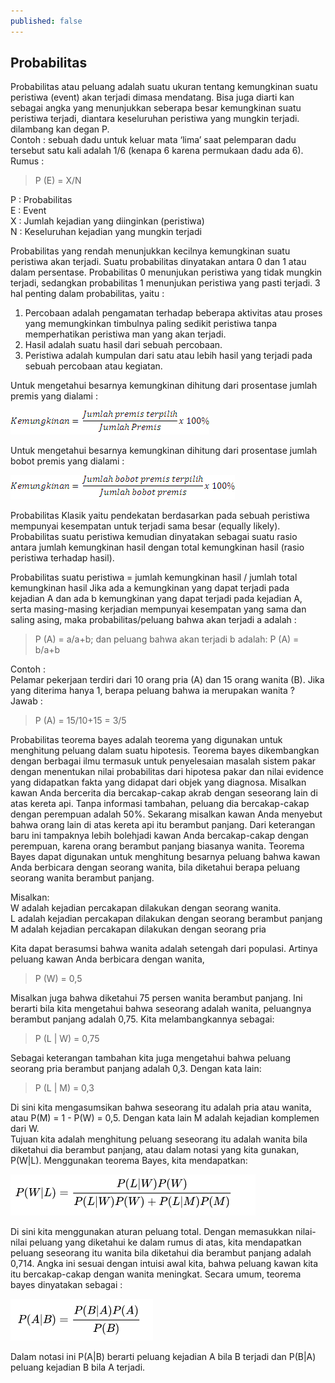 ```yaml
---
published: false
---
```

## Probabilitas

Probabilitas atau peluang adalah suatu ukuran tentang kemungkinan suatu peristiwa (event) akan terjadi dimasa mendatang. Bisa juga diarti kan sebagai angka yang menunjukkan seberapa besar kemungkinan suatu peristiwa terjadi, diantara keseluruhan peristiwa yang mungkin terjadi.  dilambang kan degan P.  
Contoh : sebuah dadu untuk keluar mata ‘lima’ saat pelemparan dadu tersebut satu kali adalah 1/6 (kenapa 6 karena permukaan dadu ada 6).   
Rumus :  
> P (E) = X/N  

P : Probabilitas  
E : Event  
X : Jumlah kejadian yang diinginkan (peristiwa)  
N : Keseluruhan kejadian yang mungkin terjadi  

Probabilitas yang rendah menunjukkan kecilnya kemungkinan suatu peristiwa akan terjadi. Suatu probabilitas dinyatakan antara 0 dan 1 atau dalam persentase. Probabilitas 0 menunjukan peristiwa yang tidak mungkin terjadi, sedangkan probabilitas 1 menunjukan peristiwa yang pasti terjadi. 3 hal penting dalam probabilitas, yaitu :  
1. Percobaan adalah pengamatan terhadap beberapa aktivitas atau proses yang memungkinkan timbulnya paling sedikit peristiwa tanpa memperhatikan peristiwa man yang akan terjadi.
2. Hasil adalah suatu hasil dari sebuah percobaan.
3. Peristiwa adalah kumpulan dari satu atau lebih hasil yang terjadi pada sebuah percobaan atau kegiatan.

Untuk mengetahui besarnya kemungkinan dihitung dari prosentase jumlah premis yang dialami :

![1.png](https://raw.githubusercontent.com/akhmadsyarif04/blog/gh-pages/_posts/1.png)

Untuk mengetahui besarnya kemungkinan dihitung dari prosentase jumlah bobot premis yang dialami :

![2.png](https://raw.githubusercontent.com/akhmadsyarif04/blog/gh-pages/_posts/2.png)

Probabilitas Klasik yaitu pendekatan berdasarkan pada sebuah peristiwa mempunyai kesempatan untuk terjadi sama besar (equally likely). Probabilitas suatu peristiwa kemudian dinyatakan sebagai suatu rasio antara jumlah kemungkinan hasil dengan total kemungkinan hasil (rasio peristiwa terhadap hasil).

Probabilitas suatu peristiwa = jumlah kemungkinan hasil / jumlah total kemungkinan hasil
Jika ada a kemungkinan yang dapat terjadi pada kejadian A dan ada b kemungkinan yang dapat terjadi pada kejadian A, serta masing-masing kerjadian mempunyai kesempatan yang sama dan saling asing, maka probabilitas/peluang bahwa akan terjadi a adalah :  

> P (A) = a/a+b; dan peluang bahwa akan terjadi b adalah: P (A) = b/a+b

Contoh :  
Pelamar pekerjaan terdiri dari 10 orang pria (A) dan 15 orang wanita (B). Jika yang diterima hanya 1, berapa peluang bahwa ia merupakan wanita ?  
Jawab :  
> P (A) = 15/10+15 = 3/5

Probabilitas teorema bayes adalah teorema yang digunakan untuk menghitung peluang dalam suatu hipotesis. Teorema bayes dikembangkan dengan berbagai ilmu termasuk untuk penyelesaian masalah sistem pakar dengan menentukan nilai probabilitas dari hipotesa pakar dan nilai evidence yang didapatkan fakta yang didapat dari objek yang diagnosa.
Misalkan kawan Anda bercerita dia bercakap-cakap akrab dengan seseorang lain di atas kereta api. Tanpa informasi tambahan, peluang dia bercakap-cakap dengan perempuan adalah 50%. Sekarang misalkan kawan Anda menyebut bahwa orang lain di atas kereta api itu berambut panjang. Dari keterangan baru ini tampaknya lebih bolehjadi kawan Anda bercakap-cakap dengan perempuan, karena orang berambut panjang biasanya wanita. Teorema Bayes dapat digunakan untuk menghitung besarnya peluang bahwa kawan Anda berbicara dengan seorang wanita, bila diketahui berapa peluang seorang wanita berambut panjang.   

Misalkan:   
W adalah kejadian percakapan dilakukan dengan seorang wanita.  
L adalah kejadian percakapan dilakukan dengan seorang berambut panjang  
M adalah kejadian percakapan dilakukan dengan seorang pria  

Kita dapat berasumsi bahwa wanita adalah setengah dari populasi. Artinya peluang kawan Anda berbicara dengan wanita, 

> P (W) = 0,5 

Misalkan juga bahwa diketahui 75 persen wanita berambut panjang. Ini berarti bila kita mengetahui bahwa seseorang adalah wanita, peluangnya berambut panjang adalah 0,75. Kita melambangkannya sebagai:  

> P (L | W) = 0,75

Sebagai keterangan tambahan kita juga mengetahui bahwa peluang seorang pria berambut panjang adalah 0,3. Dengan kata lain: 
  
>  P (L | M) = 0,3 

Di sini kita mengasumsikan bahwa seseorang itu adalah pria atau wanita, atau P(M) = 1 - P(W) = 0,5. Dengan kata lain M adalah kejadian komplemen dari W.  
Tujuan kita adalah menghitung peluang seseorang itu adalah wanita bila diketahui dia berambut panjang, atau dalam notasi yang kita gunakan, P(W|L). Menggunakan teorema Bayes, kita mendapatkan: 

![3.png](https://raw.githubusercontent.com/akhmadsyarif04/blog/gh-pages/_posts/3.png)

Di sini kita menggunakan aturan peluang total. Dengan memasukkan nilai-nilai peluang yang diketahui ke dalam rumus di atas, kita mendapatkan peluang seseorang itu wanita bila diketahui dia berambut panjang adalah 0,714. Angka ini sesuai dengan intuisi awal kita, bahwa peluang kawan kita itu bercakap-cakap dengan wanita meningkat. 
Secara umum, teorema bayes dinyatakan sebagai : 

![4.png](https://raw.githubusercontent.com/akhmadsyarif04/blog/gh-pages/_posts/4.png)

Dalam notasi ini P(A|B) berarti peluang kejadian A bila B terjadi dan P(B|A) peluang kejadian B bila A terjadi.
